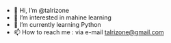 - 👋 Hi, I’m @talrizone
- 👀 I’m interested in mahine learning
- 🌱 I’m currently learning Python
- 📫 How to reach me : via e-mail talrizone@gmail.com


